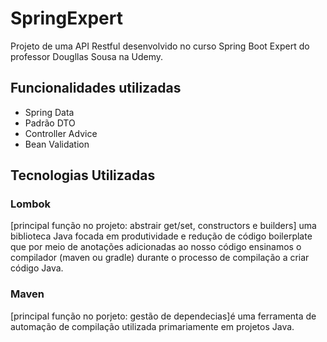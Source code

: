 # SpringExpert
Projeto de uma API Restful desenvolvido no curso Spring Boot Expert do professor Dougllas Sousa na Udemy.

## Funcionalidades utilizadas
- Spring Data
- Padrão DTO
- Controller Advice
- Bean Validation

## Tecnologias Utilizadas
### Lombok
[principal função no projeto: abstrair get/set, constructors e builders] uma biblioteca Java focada em produtividade e redução de código boilerplate que por meio de anotações adicionadas ao nosso código ensinamos o compilador (maven ou gradle) durante o processo de compilação a criar código Java.

### Maven
[principal função no porjeto: gestão de dependecias]é uma ferramenta de automação de compilação utilizada primariamente em projetos Java.

